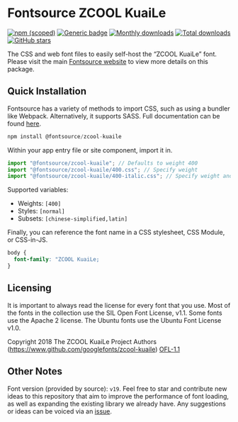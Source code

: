 # Fontsource ZCOOL KuaiLe

[![npm (scoped)](https://img.shields.io/npm/v/@fontsource/zcool-kuaile?color=brightgreen)](https://www.npmjs.com/package/@fontsource/zcool-kuaile) [![Generic badge](https://img.shields.io/badge/fontsource-passing-brightgreen)](https://github.com/fontsource/fontsource) [![Monthly downloads](https://badgen.net/npm/dm/@fontsource/zcool-kuaile)](https://github.com/fontsource/fontsource) [![Total downloads](https://badgen.net/npm/dt/@fontsource/zcool-kuaile)](https://github.com/fontsource/fontsource) [![GitHub stars](https://img.shields.io/github/stars/fontsource/fontsource.svg?style=social&label=Star)](https://github.com/fontsource/fontsource/stargazers)

The CSS and web font files to easily self-host the “ZCOOL KuaiLe” font. Please visit the main [Fontsource website](https://fontsource.org/fonts/zcool-kuaile) to view more details on this package.

## Quick Installation

Fontsource has a variety of methods to import CSS, such as using a bundler like Webpack. Alternatively, it supports SASS. Full documentation can be found [here](https://fontsource.org/docs/getting-started/introduction).

```javascript
npm install @fontsource/zcool-kuaile
```

Within your app entry file or site component, import it in.

```javascript
import "@fontsource/zcool-kuaile"; // Defaults to weight 400
import "@fontsource/zcool-kuaile/400.css"; // Specify weight
import "@fontsource/zcool-kuaile/400-italic.css"; // Specify weight and style

```

Supported variables:
- Weights: `[400]`
- Styles: `[normal]`
- Subsets: `[chinese-simplified,latin]`

Finally, you can reference the font name in a CSS stylesheet, CSS Module, or CSS-in-JS.

```css
body {
  font-family: "ZCOOL KuaiLe;
}
```

## Licensing
It is important to always read the license for every font that you use.
Most of the fonts in the collection use the SIL Open Font License, v1.1. Some fonts use the Apache 2 license. The Ubuntu fonts use the Ubuntu Font License v1.0.

Copyright 2018 The ZCOOL KuaiLe Project Authors (https://www.github.com/googlefonts/zcool-kuaile)
[OFL-1.1](http://scripts.sil.org/OFL)

## Other Notes
Font version (provided by source): `v19`.
Feel free to star and contribute new ideas to this repository that aim to improve the performance of font loading, as well as expanding the existing library we already have. Any suggestions or ideas can be voiced via an [issue](https://github.com/fontsource/fontsource/issues).